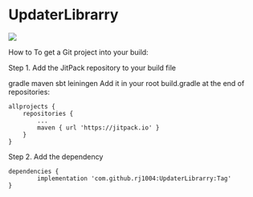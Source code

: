 # UpdaterLibrarry
[![](https://jitpack.io/v/rj1004/UpdaterLibrarry.svg)](https://jitpack.io/#rj1004/UpdaterLibrarry)

How to
To get a Git project into your build:

Step 1. Add the JitPack repository to your build file

gradle
maven
sbt
leiningen
Add it in your root build.gradle at the end of repositories:

	allprojects {
		repositories {
			...
			maven { url 'https://jitpack.io' }
		}
	}
Step 2. Add the dependency

	dependencies {
	        implementation 'com.github.rj1004:UpdaterLibrarry:Tag'
	}
